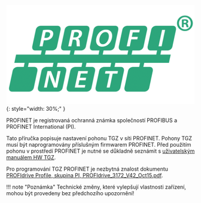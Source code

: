 ![Profinet logo](../../../../source/img/ProfinetLogo.png){: style="width: 30%;" }

PROFINET je registrovaná ochranná známka společností PROFIBUS a PROFINET International (PI).

Tato příručka popisuje nastavení pohonu TGZ v síti PROFINET. Pohony TGZ musí být naprogramovány příslušným firmwarem PROFINET.
Před použitím pohonu v prostředí PROFINET je nutné se důkladně seznámit s [uživatelským manuálem HW TGZ](../../../../CZ/TGZ/TGZ-D-48-13/md/mark.md).

Pro programování TGZ PROFINET je nezbytná znalost dokumentu [PROFIdrive Profile, skupina PI, PROFIdrive_3172_V42_Oct15.pdf](https://www.profibus.com/download/profidrive-profile-drive-technology/).

!!! note "Poznámka"
	Technické změny, které vylepšují vlastnosti zařízení, mohou být provedeny bez předchozího upozornění!